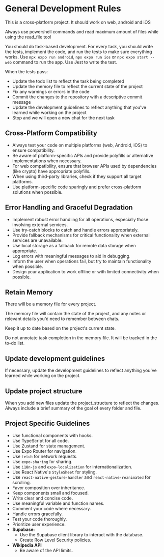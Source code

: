 # General Development Rules

This is a cross-platform project. It should work on web, android and iOS

Always use powershell commands and read maximum amount of files while using the read_file tool

You should do task-based development. For every task, you should write the tests, implement the code, and run the tests to make sure everything works. Use `npx expo run android`, `npx expo run ios` or `npx expo start --web` command to run the app. Use Jest to write the test.

When the tests pass:
* Update the todo list to reflect the task being completed
* Update the memory file to reflect the current state of the project
* Fix any warnings or errors in the code
* Commit the changes to the repository with a descriptive commit message
* Update the development guidelines to reflect anything that you've learned while working on the project
* Stop and we will open a new chat for the next task

## Cross-Platform Compatibility

* Always test your code on multiple platforms (web, Android, iOS) to ensure compatibility.
* Be aware of platform-specific APIs and provide polyfills or alternative implementations when necessary.
* For web compatibility, ensure that browser APIs used by dependencies (like crypto) have appropriate polyfills.
* When using third-party libraries, check if they support all target platforms.
* Use platform-specific code sparingly and prefer cross-platform solutions when possible.

## Error Handling and Graceful Degradation

* Implement robust error handling for all operations, especially those involving external services.
* Use try-catch blocks to catch and handle errors appropriately.
* Provide fallback mechanisms for critical functionality when external services are unavailable.
* Use local storage as a fallback for remote data storage when appropriate.
* Log errors with meaningful messages to aid in debugging.
* Inform the user when operations fail, but try to maintain functionality when possible.
* Design your application to work offline or with limited connectivity when possible.

## Retain Memory

There will be a memory file for every project.

The memory file will contain the state of the project, and any notes or relevant details you'd need to remember between chats.

Keep it up to date based on the project's current state.

Do not annotate task completion in the memory file. It will be tracked in the to-do list.

## Update development guidelines

If necessary, update the development guidelines to reflect anything you've learned while working on the project.

## Update project structure

When you add new files update the project_structure to reflect the changes. Always include a brief summary of the goal of every folder and file.

## Project Specific Guidelines
* Use functional components with hooks.
* Use TypeScript for all code.
* Use Zustand for state management.
* Use Expo Router for navigation.
* Use `fetch` for network requests.
* Use `expo-sharing` for sharing.
* Use `i18n-js` and `expo-localization` for internationalization.
* Use React Native's `StyleSheet` for styling.
* Use `react-native-gesture-handler` and `react-native-reanimated` for scrolling.
* Favor composition over inheritance.
* Keep components small and focused.
* Write clear and concise code.
* Use meaningful variable and function names.
* Comment your code where necessary.
* Handle errors gracefully.
* Test your code thoroughly.
* Prioritize user experience.
* **Supabase:**
  *   Use the Supabase client library to interact with the database.
  * Create Row Level Security policies.
* **Wikipedia API**
    * Be aware of the API limits.
